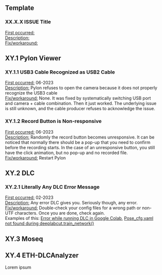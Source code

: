   
  
## Template  
  
### XX.X.X ISSUE Title  
<u>First occurred:</u>  
<u>Description:</u>  
<u>Fix/workaround:</u>  
  
## XY.1 Pylon Viewer  
  
### XY.1.1 USB3 Cable Recognized as USB2 Cable  
<u>First occurred:</u> 06-2023  
<u>Description:</u> Pylon refuses to open the camera because it does not properly recognize the USB3 cable  
<u>Fix/workaround:</u> None. It was fixed by systematically switching USB port and camera + cable combination. Then it just worked. The underlying issue is still unknown, and the cable producer refuses to acknowledge the issue.  
  
### XY.1.2 Record Button is Non-responsive  
<u>First occurred:</u> 06-2023  
<u>Description:</u> Randomly the record button becomes unresponsive. It can be noticed that normally there should be a pop-up that you need to confirm before the recording starts. In the case of an unresponsive button, you still have the click animation, but no pop-up and no recorded file.  
<u>Fix/workaround:</u> Restart Pylon  
  
## XY.2 DLC  
  
### XY.2.1 Literally Any DLC Error Message  
<u>First occurred:</u> 02-2023  
<u>Description:</u> Any error DLC gives you. Seriously though, any error.  
<u>Fix/workaround:</u> Double-check your config files for a wrong path or non-UTF characters. Once you are done, check again.  
Examples of this: [Error while running DLC in Google Colab](https://forum.image.sc/t/error-while-running-dlc-in-google-colab/77119), [Pose_cfg.yaml not found during deeplabcut.train_network()](https://forum.image.sc/t/pose-cfg-yaml-not-found-during-deeplabcut-train-network/79581)  
  
## XY.3 Moseq  
  
## XY.4 ETH-DLCAnalyzer  
  
Lorem ipsum  
